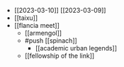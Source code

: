 - [[2023-03-10]] [[2023-03-09]]
- [[taixu]]
- [[flancia meet]]
  - [[armengol]]
  - #push [[spinach]] 
    - [[academic urban legends]]
  - [[fellowship of the link]]
